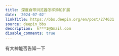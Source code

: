 ```yaml
---
title: 深度自带浏览器怎样添加扩展
date: '2024-07-02'
linkTitle: https://bbs.deepin.org/en/post/274631
source: deepin_bbs
description:  k***1@Gmail.com 
disable_comments: true
---
```

有大神能否告知一下 
